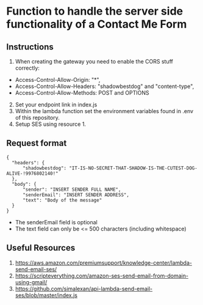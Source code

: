 # Function to handle the server side functionality of a Contact Me Form

## Instructions

1. When creating the gateway you need to enable the CORS stuff correctly: 
  - Access-Control-Allow-Origin: "*",
  - Access-Control-Allow-Headers: "shadowbestdog" and "content-type",
  - Access-Control-Allow-Methods: POST and OPTIONS  
2. Set your endpoint link in index.js
3. Within the lambda function set the environment variables found in .env of this repository.
4. Setup SES using resource 1.

## Request format
```
{  
  "headers": {  
      "shadowbestdog": "IT-IS-NO-SECRET-THAT-SHADOW-IS-THE-CUTEST-DOG-ALIVE-!9976802140!"  
  },  
  "body": {  
      "sender": "INSERT SENDER FULL NAME",  
      "senderEmail": "INSERT SENDER ADDRESS",  
      "text": "Body of the message"  
  }  
}  
```

- The senderEmail field is optional
- The text field can only be <= 500 characters (including whitespace)

## Useful Resources
1. https://aws.amazon.com/premiumsupport/knowledge-center/lambda-send-email-ses/
2. https://scripteverything.com/amazon-ses-send-email-from-domain-using-gmail/
3. https://github.com/simalexan/api-lambda-send-email-ses/blob/master/index.js